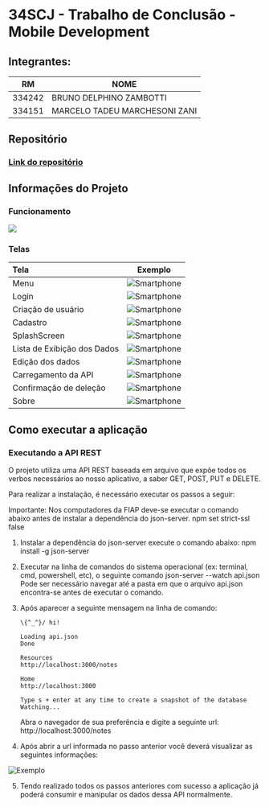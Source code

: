 

# 34SCJ - Trabalho de Conclusão - Mobile Development

## Integrantes: 

| RM     	| NOME                     	    |
|--------	|-------------------------------|
| 334242  | BRUNO DELPHINO ZAMBOTTI       |
| 334151  | MARCELO TADEU MARCHESONI ZANI |

## Repositório

### [Link do repositório](https://github.com/bruno-zambotti/trabalho-mobile-development-34scj)

## Informações do Projeto

### Funcionamento
![](example.gif)

### Telas

| Tela | Exemplo | 
|:--------|:--------:|
| Menu    | ![Smartphone](https://raw.githubusercontent.com/bruno-zambotti/trabalho-mobile-development-34scj/master/assets/menu.png) |
| Login  | ![Smartphone](https://raw.githubusercontent.com/bruno-zambotti/trabalho-mobile-development-34scj/master/assets/login.png) |
| Criação de usuário | ![Smartphone](https://raw.githubusercontent.com/bruno-zambotti/trabalho-mobile-development-34scj/master/assets/signup.png) |
| Cadastro | ![Smartphone](https://raw.githubusercontent.com/bruno-zambotti/trabalho-mobile-development-34scj/master/assets/insert_notes.png) |
| SplashScreen | ![Smartphone](https://raw.githubusercontent.com/bruno-zambotti/trabalho-mobile-development-34scj/master/assets/splash_screen.png) |
| Lista de Exibição dos Dados| ![Smartphone](https://raw.githubusercontent.com/bruno-zambotti/trabalho-mobile-development-34scj/master/assets/list.png) |
| Edição dos dados | ![Smartphone](https://raw.githubusercontent.com/bruno-zambotti/trabalho-mobile-development-34scj/master/assets/edit.png) |
| Carregamento da API | ![Smartphone](https://raw.githubusercontent.com/bruno-zambotti/trabalho-mobile-development-34scj/master/assets/loading_api_integration.png) |
| Confirmação de deleção | ![Smartphone](https://raw.githubusercontent.com/bruno-zambotti/trabalho-mobile-development-34scj/master/assets/delete.png) |
| Sobre | ![Smartphone](https://raw.githubusercontent.com/bruno-zambotti/trabalho-mobile-development-34scj/master/assets/about.png) |

## Como executar a aplicação

### Executando a API REST 
O projeto utiliza uma API REST baseada em arquivo que expõe todos os verbos necessários ao nosso aplicativo, a saber GET, POST, PUT e DELETE.

Para realizar a instalação, é necessário executar os passos a seguir:

Importante: Nos computadores da FIAP deve-se executar o comando abaixo antes de instalar a dependência do json-server. 
npm set strict-ssl false

1. Instalar a dependência do json-server execute o comando abaixo:
npm install -g json-server

2. Executar na linha de comandos do sistema operacional (ex: terminal, cmd, powershell, etc), o seguinte comando
json-server --watch api.json
Pode ser necessário navegar até a pasta em que o arquivo api.json encontra-se antes de executar o comando.

3.  Após aparecer a seguinte mensagem na linha de comando:
	~~~ 
	\{^_^}/ hi!

	Loading api.json
	Done

	Resources
	http://localhost:3000/notes

	Home
	http://localhost:3000

	Type s + enter at any time to create a snapshot of the database
	Watching... 
	  ~~~
  
	Abra o navegador de sua preferência e digite a seguinte url:
    http://localhost:3000/notes

4. Após abrir a url informada no passo anterior você deverá visualizar as seguintes informações:

![Exemplo](https://raw.githubusercontent.com/bruno-zambotti/trabalho-mobile-development-34scj/master/assets/json-example.png)

5. Tendo realizado todos os passos anteriores com sucesso a aplicação já poderá consumir e manipular os dados dessa API normalmente.